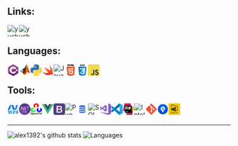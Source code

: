 ## Links:
[<img align="left" alt="yuchungchuang.wordpress.com" width="26px" height="26px" src="https://upload.wikimedia.org/wikipedia/commons/thumb/9/98/WordPress_blue_logo.svg/1200px-WordPress_blue_logo.svg.png" />][blog]
[<img align="left" alt="yuchung chuang | LinkedIn" width="26px" height="26px" src="https://upload.wikimedia.org/wikipedia/commons/thumb/8/81/LinkedIn_icon.svg/768px-LinkedIn_icon.svg.png" />][linkedin]

<br />

## Languages:

<img align="left" alt="CSharp" width="26px" height="26px" src="https://raw.githubusercontent.com/alex1392/icons/master/Programming%20Language/csharp.png" />
<img align="left" alt="Matlab" width="26px" height="26px" src="https://raw.githubusercontent.com/alex1392/icons/master/Programming%20Language/matlab.png" />
<img align="left" alt="Python" width="26px" height="26px" src="https://raw.githubusercontent.com/alex1392/icons/master/Programming%20Language/Python.png" />
<img align="left" alt="Swift" width="26px" height="26px" src="https://raw.githubusercontent.com/alex1392/icons/master/Programming%20Language/Swift.png" />
<img align="left" alt="Java" width="26px" height="26px" src="https://cdn.jsdelivr.net/gh/devicons/devicon/icons/java/java-original.svg" />
<img align="left" alt="HTML5" width="26px" height="26px" src="https://raw.githubusercontent.com/github/explore/80688e429a7d4ef2fca1e82350fe8e3517d3494d/topics/html/html.png" />
<img align="left" alt="CSS3" width="26px" height="26px" src="https://raw.githubusercontent.com/github/explore/80688e429a7d4ef2fca1e82350fe8e3517d3494d/topics/css/css.png" />
<img align="left" alt="JavaScript" width="26px" height="26px" src="https://raw.githubusercontent.com/github/explore/80688e429a7d4ef2fca1e82350fe8e3517d3494d/topics/javascript/javascript.png" />

<br />

## Tools:
<img align="left" alt="WPF" width="26px" height="26px" src="https://raw.githubusercontent.com/alex1392/icons/master/Frameworks/wpf.png" />
<img align="left" alt="dotnet core" width="26px" height="26px" src="https://raw.githubusercontent.com/alex1392/icons/master/Frameworks/dotnet%20core.png" />
<img align="left" alt="openCV" width="26px" height="26px" src="https://raw.githubusercontent.com/alex1392/icons/master/Frameworks/OpenCV.png" />
<img align="left" alt="Vue" width="26px" height="26px" src="https://raw.githubusercontent.com/github/explore/80688e429a7d4ef2fca1e82350fe8e3517d3494d/topics/vue/vue.png" />
<img align="left" alt="Bootstrap" width="26px" height="26px" src="https://raw.githubusercontent.com/github/explore/80688e429a7d4ef2fca1e82350fe8e3517d3494d/topics/bootstrap/bootstrap.png" />
<img align="left" alt="Pug" width="26px" height="26px" src="https://avatars.githubusercontent.com/u/9338635?s=200&v=4" />
<img align="left" alt="SQL" width="26px" height="26px" src="https://raw.githubusercontent.com/github/explore/80688e429a7d4ef2fca1e82350fe8e3517d3494d/topics/sql/sql.png" />
<img align="left" alt="SQL" width="26px" height="26px" src="https://avatars.githubusercontent.com/u/177543?s=200&v=4" />
<img align="left" alt="Visual Studio" width="26px" height="26px" src="https://raw.githubusercontent.com/alex1392/icons/master/Development%20Tools/VisualStudio.png" />
<img align="left" alt="Visual Studio Code" width="26px" height="26px" src="https://raw.githubusercontent.com/github/explore/80688e429a7d4ef2fca1e82350fe8e3517d3494d/topics/visual-studio-code/visual-studio-code.png" />
<img align="left" alt="ReSharper" width="26px" height="26px" src="https://raw.githubusercontent.com/alex1392/icons/master/Development%20Tools/ReSharper.png" />
<img align="left" alt="Intellij" width="26px" height="26px" src="https://upload.wikimedia.org/wikipedia/commons/thumb/9/9c/IntelliJ_IDEA_Icon.svg/1200px-IntelliJ_IDEA_Icon.svg.png" />
<img align="left" alt="Git" width="26px" height="26px" src="https://raw.githubusercontent.com/alex1392/icons/master/Development%20Tools/git.png" />
<img align="left" alt="SourceTree" width="26px" height="26px" src="https://raw.githubusercontent.com/alex1392/icons/master/Development%20Tools/sourcetree.png" />
<img align="left" alt="PowerBI" width="26px" height="26px" src="https://raw.githubusercontent.com/alex1392/icons/master/PowerBi.jpg" />

<br />
<br />

---

![alex1392's github stats](https://github-readme-stats.vercel.app/api?username=alex1392&show_icons=true&count_private=true&include_all_commits=true)
![Languages](https://github-readme-stats.vercel.app/api/top-langs/?username=alex1392&layout=compact&count_private=true) 
<!---
test if commit triggers github stats updates
-->

[website]: https://yuchung-chuang.webnode.tw/
[blog]: https://yuchungchuang.wordpress.com/
[linkedin]: https://www.linkedin.com/in/yuchung-chuang/
[github]:https://github.com/alex1392
